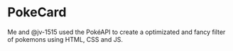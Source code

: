 # PokeCard
Me and @jv-1515 used the PokéAPI to create a optimizated and fancy filter of pokemons using HTML, CSS and JS.
